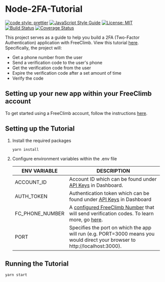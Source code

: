 # Node-2FA-Tutorial

[![code style: prettier](https://img.shields.io/badge/code_style-prettier-ff69b4.svg?style=flat-square)](https://github.com/prettier/prettier)
[![JavaScript Style Guide](https://img.shields.io/badge/code_style-standard-brightgreen.svg)](https://standardjs.com)
[![License: MIT](https://img.shields.io/badge/License-MIT-green.svg)](https://opensource.org/licenses/MIT)
[![Build Status](https://travis-ci.com/FreeClimbAPI/Node-2FA-Tutorial.svg?branch=master)](https://travis-ci.com/FreeClimbAPI/Node-2FA-Tutorial)
[![Coverage Status](https://coveralls.io/repos/github/FreeClimbAPI/Node-2FA-Tutorial/badge.svg?branch=master)](https://coveralls.io/github/FreeClimbAPI/Node-2FA-Tutorial?branch=master)

This project serves as a guide to help you build a 2FA (Two-Factor Authentication) application with FreeClimb. View this tutorial [here](https://docs.freeclimb.com/docs/two-factor-authentication-tutorial).  
Specifically, the project will:

-   Get a phone number from the user
-   Send a verification code to the user's phone
-   Get the verification code from the user
-   Expire the verification code after a set amount of time
-   Verify the code

## Setting up your new app within your FreeClimb account

To get started using a FreeClimb account, follow the instructions [here](https://docs.freeclimb.com/docs/getting-started-with-freeclimb).

## Setting up the Tutorial

1. Install the required packages

    ```bash
    yarn install
    ```

1. Configure environment variables within the .env file

    | ENV VARIABLE    | DESCRIPTION                                                                                                                                                                                                                               |
    | --------------- | ----------------------------------------------------------------------------------------------------------------------------------------------------------------------------------------------------------------------------------------- |
    | ACCOUNT_ID      | Account ID which can be found under [API Keys](https://www.freeclimb.com/dashboard/portal/account/authentication) in Dashboard.                                                                                                            |
    | AUTH_TOKEN      | Authentication token which can be found under [API Keys](https://www.freeclimb.com/dashboard/portal/account/authentication) in Dashboard                                                                                                  |
    | FC_PHONE_NUMBER | A [configured FreeClimb Number](https://www.freeclimb.com/dashboard/portal/numbers) that will send verification codes. To learn more, go [here](https://docs.freeclimb.com/docs/getting-and-configuring-a-freeclimb-number). |
    | PORT | Specifies the port on which the app will run (e.g. PORT=3000 means you would direct your browser to http://localhost:3000). | 

## Running the Tutorial

```bash
yarn start
```
